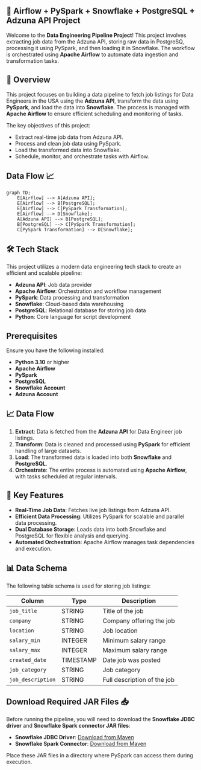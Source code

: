## 🚀 Airflow + PySpark + Snowflake + PostgreSQL + Adzuna API Project

Welcome to the **Data Engineering Pipeline Project**! This project involves extracting job data from the Adzuna API, storing raw data in PostgreSQ, processing it using PySpark, and then loading it in Snowflake. The workflow is orchestrated using **Apache Airflow** to automate data ingestion and transformation tasks. 

## 📄 Overview

This project focuses on building a data pipeline to fetch job listings for Data Engineers in the USA using the **Adzuna API**, transform the data using **PySpark**, and load the data into **Snowflake**. The process is managed with **Apache Airflow** to ensure efficient scheduling and monitoring of tasks.

The key objectives of this project:
- Extract real-time job data from Adzuna API.
- Process and clean job data using PySpark.
- Load the transformed data into Snowflake.
- Schedule, monitor, and orchestrate tasks with Airflow.


## Data Flow 📈
```mermaid
graph TD;
    E[Airflow] --> A[Adzuna API];
    E[Airflow] --> B[PostgreSQL];
    E[Airflow] --> C[PySpark Transformation];
    E[Airflow] --> D[Snowflake];
    A[Adzuna API] --> B[PostgreSQL];
    B[PostgreSQL] --> C[PySpark Transformation];
    C[PySpark Transformation] --> D[Snowflake];
```


## 🛠️ Tech Stack

This project utilizes a modern data engineering tech stack to create an efficient and scalable pipeline:

- **Adzuna API**: Job data provider
- **Apache Airflow**: Orchestration and workflow management
- **PySpark**: Data processing and transformation
- **Snowflake**: Cloud-based data warehousing
- **PostgreSQL**: Relational database for storing job data
- **Python**: Core language for script development

## Prerequisites

Ensure you have the following installed:
- **Python 3.10** or higher
- **Apache Airflow**
- **PySpark**
- **PostgreSQL**
- **Snowflake Account**
- **Adzuna Account**

## 📈 Data Flow

1. **Extract**: Data is fetched from the **Adzuna API** for Data Engineer job listings.
2. **Transform**: Data is cleaned and processed using **PySpark** for efficient handling of large datasets.
3. **Load**: The transformed data is loaded into both **Snowflake** and **PostgreSQL**.
4. **Orchestrate**: The entire process is automated using **Apache Airflow**, with tasks scheduled at regular intervals.

## 📝 Key Features

- **Real-Time Job Data**: Fetches live job listings from Adzuna API.
- **Efficient Data Processing**: Utilizes PySpark for scalable and parallel data processing.
- **Dual Database Storage**: Loads data into both Snowflake and PostgreSQL for flexible analysis and querying.
- **Automated Orchestration**: Apache Airflow manages task dependencies and execution.


## 📊 Data Schema

The following table schema is used for storing job listings:

| Column        | Type        | Description                  |
|---------------|-------------|------------------------------|
| `job_title`   | STRING      | Title of the job              |
| `company`     | STRING      | Company offering the job      |
| `location`    | STRING      | Job location                  |
| `salary_min`  | INTEGER     | Minimum salary range          |
| `salary_max`  | INTEGER     | Maximum salary range          |
| `created_date`| TIMESTAMP   | Date job was posted           |
| `job_category`| STRING      | Job category                  |
| `job_description`| STRING   | Full description of the job   |


## Download Required JAR Files 📥
Before running the pipeline, you will need to download the **Snowflake JDBC driver** and **Snowflake Spark connector JAR files**:

- **Snowflake JDBC Driver**: [Download from Maven](https://mvnrepository.com/artifact/net.snowflake/snowflake-jdbc)
- **Snowflake Spark Connector**: [Download from Maven](https://mvnrepository.com/artifact/net.snowflake/spark-snowflake)

Place these JAR files in a directory where PySpark can access them during execution.



